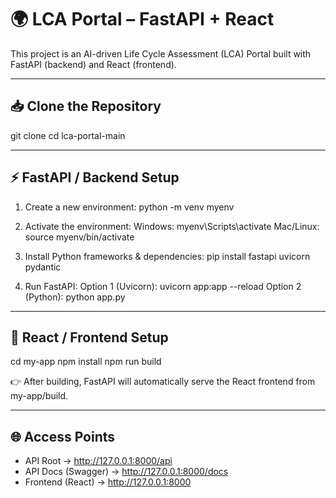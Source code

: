 # 🌍 LCA Portal – FastAPI + React

This project is an AI-driven Life Cycle Assessment (LCA) Portal built with FastAPI (backend) and React (frontend).

------------------------------------------------------------
📥 Clone the Repository
------------------------------------------------------------
git clone <your-repo-url>
cd lca-portal-main

------------------------------------------------------------
⚡ FastAPI / Backend Setup
------------------------------------------------------------
1. Create a new environment:
   python -m venv myenv

2. Activate the environment:
   Windows: myenv\Scripts\activate
   Mac/Linux: source myenv/bin/activate

3. Install Python frameworks & dependencies:
   pip install fastapi uvicorn pydantic

4. Run FastAPI:
   Option 1 (Uvicorn): uvicorn app:app --reload
   Option 2 (Python):  python app.py

------------------------------------------------------------
🎨 React / Frontend Setup
------------------------------------------------------------
cd my-app
npm install
npm run build

👉 After building, FastAPI will automatically serve the React frontend from my-app/build.

------------------------------------------------------------
🌐 Access Points
------------------------------------------------------------
- API Root → http://127.0.0.1:8000/api
- API Docs (Swagger) → http://127.0.0.1:8000/docs
- Frontend (React) → http://127.0.0.1:8000
